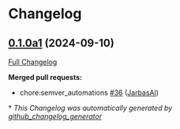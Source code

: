 # Changelog

## [0.1.0a1](https://github.com/OpenVoiceOS/ovos-PHAL/tree/0.1.0a1) (2024-09-10)

[Full Changelog](https://github.com/OpenVoiceOS/ovos-PHAL/compare/V0.0.5...0.1.0a1)

**Merged pull requests:**

- chore:semver\_automations [\#36](https://github.com/OpenVoiceOS/ovos-PHAL/pull/36) ([JarbasAl](https://github.com/JarbasAl))



\* *This Changelog was automatically generated by [github_changelog_generator](https://github.com/github-changelog-generator/github-changelog-generator)*
